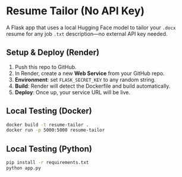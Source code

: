 # Resume Tailor (No API Key)

A Flask app that uses a local Hugging Face model to tailor your `.docx` resume for any job `.txt` description—no external API key needed.

## Setup & Deploy (Render)
1. Push this repo to GitHub.
2. In Render, create a new **Web Service** from your GitHub repo.
3. **Environment**: set `FLASK_SECRET_KEY` to any random string.
4. **Build**: Render will detect the Dockerfile and build automatically.
5. **Deploy**: Once up, your service URL will be live.

## Local Testing (Docker)
```bash
docker build -t resume-tailor .
docker run -p 5000:5000 resume-tailor
```

## Local Testing (Python)
```bash
pip install -r requirements.txt
python app.py
```
